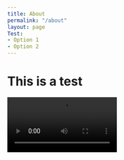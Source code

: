 ```yaml
---
title: About
permalink: "/about"
layout: page
Test:
- Option 1
- Option 2
---
```


# This is a test

<video controls width="250">
    <source src="/testuser.github.io/uploads/Wellbeing_2.mp4" type="video/mp4">
</video>
